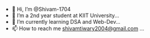 - 👋 Hi, I’m @Shivam-1704
- 👀 I’m a 2nd year student at KIIT University...
- 🌱 I’m currently learning DSA and Web-Dev...
- 📫 How to reach me shivamtiwary2004@gmail.com ...


